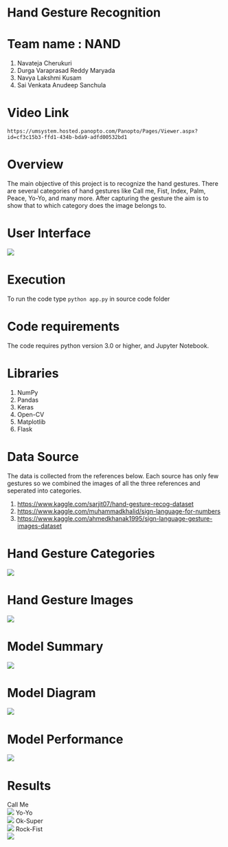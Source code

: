 # Hand Gesture Recognition

# Team name : NAND

1. Navateja Cherukuri
2. Durga Varaprasad Reddy Maryada
3. Navya Lakshmi Kusam
4. Sai Venkata Anudeep Sanchula

# Video Link
```
https://umsystem.hosted.panopto.com/Panopto/Pages/Viewer.aspx?id=cf3c15b3-ffd1-434b-bda9-adfd00532bd1
```

# Overview

The main objective of this project is to recognize the hand gestures. There are several categories of hand gestures like Call me, Fist, Index, Palm, Peace, Yo-Yo, and many more. After capturing the gesture the aim is to show that to which category does the image belongs to.

# User Interface

![](documentation%20images/ui.png)

# Execution
To run the code type ```python app.py``` in source code folder

# Code requirements

The code requires python version 3.0 or higher, and Jupyter Notebook.

# Libraries

1. NumPy
2. Pandas
3. Keras
4. Open-CV
5. Matplotlib
6. Flask

# Data Source

The data is collected from the references below. Each source has only few gestures so we combined the images of all the three references and seperated into categories.

1. https://www.kaggle.com/sarjit07/hand-gesture-recog-dataset
2. https://www.kaggle.com/muhammadkhalid/sign-language-for-numbers
3. https://www.kaggle.com/ahmedkhanak1995/sign-language-gesture-images-dataset

# Hand Gesture Categories

![](documentation%20images/category.png)

# Hand Gesture Images
![](documentation%20images/handgestures.png)

# Model Summary

![](documentation%20images/modelsummary.png)

# Model Diagram
![](documentation%20images/modelplot.png)

# Model Performance
![](documentation%20images/performance.png)

# Results
Call Me<br>
![](documentation%20images/output1.jpeg)
Yo-Yo<br>
![](documentation%20images/output2.jpeg)
Ok-Super<br>
![](documentation%20images/output3.jpeg)
Rock-Fist<br>
![](documentation%20images/output4.jpeg)


